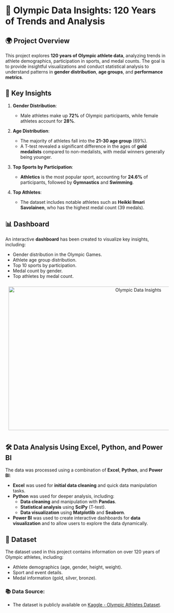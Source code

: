 # 🥇 Olympic Data Insights: 120 Years of Trends and Analysis

## 🌍 Project Overview

This project explores **120 years of Olympic athlete data**, analyzing trends in athlete demographics, participation in sports, and medal counts. The goal is to provide insightful visualizations and conduct statistical analysis to understand patterns in **gender distribution**, **age groups**, and **performance metrics**.

## 🔑 Key Insights

1. **Gender Distribution**:
   - Male athletes make up **72%** of Olympic participants, while female athletes account for **28%**.

2. **Age Distribution**:
   - The majority of athletes fall into the **21-30 age group** (69%).
   - A T-test revealed a significant difference in the ages of **gold medalists** compared to non-medalists, with medal winners generally being younger.

3. **Top Sports by Participation**:
   - **Athletics** is the most popular sport, accounting for **24.6%** of participants, followed by **Gymnastics** and **Swimming**.

4. **Top Athletes**:
   - The dataset includes notable athletes such as **Heikki Ilmari Savolainen**, who has the highest medal count (39 medals).

## 📊 Dashboard

An interactive **dashboard** has been created to visualize key insights, including:
- Gender distribution in the Olympic Games.
- Athlete age group distribution.
- Top 10 sports by participation.
- Medal count by gender.
- Top athletes by medal count.
  
<div align="center">
  <img src="https://github.com/user-attachments/assets/e4907471-458b-442a-a451-685ef32c75f3" width="800" height="450" style="margin: 10px;" alt="Olympic Data Insights">
</div>

## 🛠️ Data Analysis Using Excel, Python, and Power BI

The data was processed using a combination of **Excel**, **Python**, and **Power BI**:
- **Excel** was used for **initial data cleaning** and quick data manipulation tasks.
- **Python** was used for deeper analysis, including:
  - **Data cleaning** and manipulation with **Pandas**.
  - **Statistical analysis** using **SciPy** (T-test).
  - **Data visualization** using **Matplotlib** and **Seaborn**.
- **Power BI** was used to create interactive dashboards for **data visualization** and to allow users to explore the data dynamically.

## 📁 Dataset

The dataset used in this project contains information on over 120 years of Olympic athletes, including:
- Athlete demographics (age, gender, height, weight).
- Sport and event details.
- Medal information (gold, silver, bronze).

### 📚 Data Source:
- The dataset is publicly available on [Kaggle - Olympic Athletes Dataset](https://www.kaggle.com/datasets/heesoo37/120-years-of-olympic-history-athletes-and-results).
